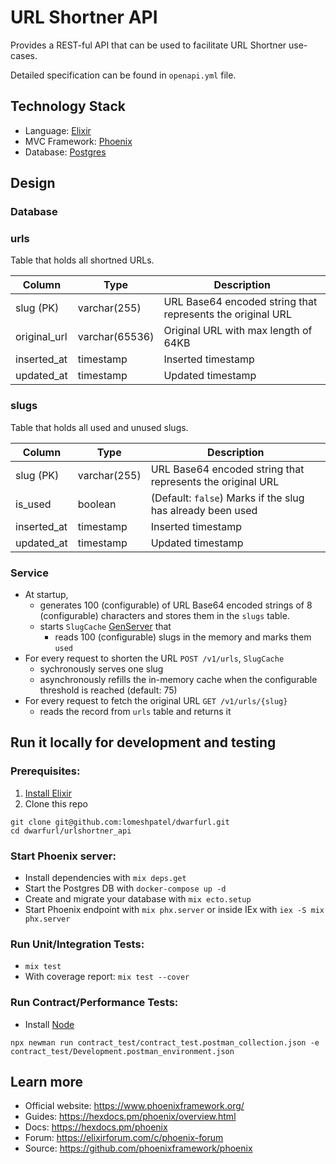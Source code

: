 # URL Shortner API

Provides a REST-ful API that can be used to facilitate URL Shortner use-cases.

Detailed specification can be found in `openapi.yml` file.

## Technology Stack

  * Language: [Elixir](https://elixir-lang.org/)
  * MVC Framework: [Phoenix](https://hexdocs.pm/phoenix/overview.html)
  * Database: [Postgres](https://www.postgresql.org/)

## Design
### **Database**
### urls

Table that holds all shortned URLs.

| Column | Type | Description |
| ------ | ---- | ----------- |
| slug (PK)   | varchar(255) | URL Base64 encoded string that represents the original URL |
| original_url | varchar(65536) | Original URL with max length of 64KB |
| inserted_at | timestamp | Inserted timestamp |
| updated_at  | timestamp | Updated timestamp |

### slugs

Table that holds all used and unused slugs.

| Column | Type | Description |
| ------ | ---- | ----------- |
| slug (PK) | varchar(255) | URL Base64 encoded string that represents the original URL |
| is_used | boolean | (Default: `false`) Marks if the slug has already been used |
| inserted_at | timestamp | Inserted timestamp |
| updated_at  | timestamp | Updated timestamp |

### **Service**

  * At startup, 
    * generates 100 (configurable) of URL Base64 encoded strings of 8 (configurable) characters and stores them in the `slugs` table.
    * starts `SlugCache` [GenServer](https://hexdocs.pm/elixir/GenServer.html) that
      * reads 100 (configurable) slugs in the memory and marks them `used`
  * For every request to shorten the URL `POST /v1/urls`, `SlugCache`
    * sychronously serves one slug
    * asynchronously refills the in-memory cache when the configurable threshold is reached (default: 75)
  * For every request to fetch the original URL `GET /v1/urls/{slug}`
    * reads the record from `urls` table and returns it

## Run it locally for development and testing

### Prerequisites:

  1. [Install Elixir](https://elixir-lang.org/install.html)
  2. Clone this repo
```
git clone git@github.com:lomeshpatel/dwarfurl.git
cd dwarfurl/urlshortner_api
```

### Start Phoenix server:

  * Install dependencies with `mix deps.get`
  * Start the Postgres DB with `docker-compose up -d`
  * Create and migrate your database with `mix ecto.setup`
  * Start Phoenix endpoint with `mix phx.server` or inside IEx with `iex -S mix phx.server`

### Run Unit/Integration Tests:

  * `mix test`
  * With coverage report: `mix test --cover`

### Run Contract/Performance Tests:

  * Install [Node](https://nodejs.org/)

```
npx newman run contract_test/contract_test.postman_collection.json -e contract_test/Development.postman_environment.json
```

## Learn more

  * Official website: https://www.phoenixframework.org/
  * Guides: https://hexdocs.pm/phoenix/overview.html
  * Docs: https://hexdocs.pm/phoenix
  * Forum: https://elixirforum.com/c/phoenix-forum
  * Source: https://github.com/phoenixframework/phoenix
